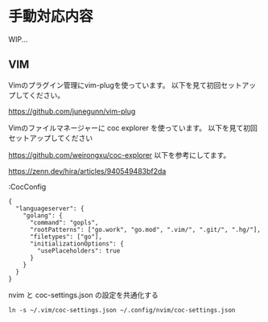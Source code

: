 # 手動対応内容

WIP...

## VIM

Vimのプラグイン管理にvim-plugを使っています。
以下を見て初回セットアップしてください。

https://github.com/junegunn/vim-plug


Vimのファイルマネージャーに coc explorer を使っています。
以下を見て初回セットアップしてください

https://github.com/weirongxu/coc-explorer
以下を参考にしてます。

https://zenn.dev/hira/articles/940549483bf2da


:CocConfig


```
{
  "languageserver": {
    "golang": {
      "command": "gopls",
      "rootPatterns": ["go.work", "go.mod", ".vim/", ".git/", ".hg/"],
      "filetypes": ["go"],
      "initializationOptions": {
        "usePlaceholders": true
      }
    }
  }
}

```

nvim と coc-settings.json の設定を共通化する

```
ln -s ~/.vim/coc-settings.json ~/.config/nvim/coc-settings.json
```

